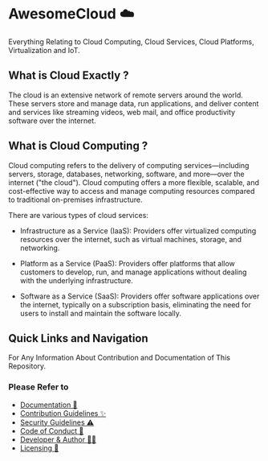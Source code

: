 # AwesomeCloud ☁️

Everything Relating to Cloud Computing, Cloud Services, Cloud Platforms, Virtualization and IoT.

## What is Cloud Exactly ?

The cloud is an extensive network of remote servers around the world. These servers store and manage data, run applications, and deliver content and services like streaming videos, web mail, and office productivity software over the internet.

## What is Cloud Computing ?

Cloud computing refers to the delivery of computing services—including servers, storage, databases, networking, software, and more—over the internet ("the cloud"). Cloud computing offers a more flexible, scalable, and cost-effective way to access and manage computing resources compared to traditional on-premises infrastructure.

There are various types of cloud services:

- Infrastructure as a Service (IaaS): Providers offer virtualized computing resources over the internet, such as virtual machines, storage, and networking.

- Platform as a Service (PaaS): Providers offer platforms that allow customers to develop, run, and manage applications without dealing with the underlying infrastructure.

- Software as a Service (SaaS): Providers offer software applications over the internet, typically on a subscription basis, eliminating the need for users to install and maintain the software locally.

## Quick Links and Navigation

For Any Information About Contribution and Documentation of This Repository. 

### Please Refer to

- [Documentation 📖](https://github.com/offensive-vk/AwesomeCloud/blob/master/.github/readme.md) <br>
- [Contribution Guidelines ✨](https://github.com/offensive-vk/AwesomeCloud/blob/master/.github/contributing.md) <br>
- [Security Guidelines ⚠️](https://github.com/offensive-vk/AwesomeCloud/blob/master/.github/security.md) <br>
- [Code of Conduct 🙌](https://github.com/offensive-vk/AwesomeCloud/blob/master/.github/code_of_conduct.md) <br>
- [Developer & Author 🧑‍💻](https://github.com/offensive-vk/) <br>
- [Licensing 🔑](https://github.com/offensive-vk/AwesomeCloud/blob/master/license)
